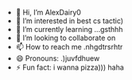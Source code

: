- 👋 Hi, I’m AlexDairy0
- 👀 I’m interested in best cs tactic)
- 🌱 I’m currently learning ...gsthhh
- 💞️ I’m looking to collaborate on 
- 📫 How to reach me .nhgdtrsrhtr
- 😄 Pronouns: .)juvfdhuew
- ⚡ Fun fact: i wanna pizza))) haha
<!---
AlexDairy0/AlexDairy0 is a ✨ special ✨ repository because its `README.md` (this file) appears on your GitHub profile.
You can click the Preview link to take a look at your changes.
---
